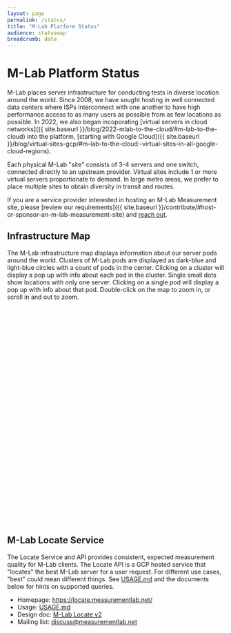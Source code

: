 ```yaml
---
layout: page
permalink: /status/
title: "M-Lab Platform Status"
audience: statusmap
breadcrumb: data
---
```


# M-Lab Platform Status

M-Lab places server infrastructure for conducting tests in diverse location around the world. Since 2008, we have sought hosting in well connected data centers where ISPs interconnect with one another to have high performance access to as many users as possible from as few locations as possible. In 2022, we also began incoporating [virtual servers in cloud networks]({{ site.baseurl }}/blog/2022-mlab-to-the-cloud/#m-lab-to-the-cloud) into the platform, [starting with Google Cloud]({{ site.baseurl }}/blog/virtual-sites-gcp/#m-lab-to-the-cloud:-virtual-sites-in-all-google-cloud-regions).  

Each physical M-Lab "site" consists of 3-4 servers and one switch, connected directly to an upstream provider. Virtual sites include 1 or more virtual servers proportionate to demand. In large metro areas, we prefer to place multiple sites to obtain diversity in transit and routes.

If you are a service provider interested in hosting an M-Lab Measurement site, please [review our requirements]({{ site.baseurl }}/contribute/#host-or-sponsor-an-m-lab-measurement-site) and [reach out](mailto:hello@measurementlab.net). 

## Infrastructure Map
<p>
The M-Lab infrastructure map displays information about our server pods around the world. Clusters of M-Lab pods are displayed as dark-blue and light-blue circles with a count of pods in the center. Clicking on a cluster will display a pop up with info about each pod in the cluster. Single small dots show locations with only one server. Clicking on a single pod will display a pop up with info about that pod. Double-click on the map to zoom in, or scroll in and out to zoom.
<div id="map" class="map leaflet-container" style="height: 500px; width:100%; position:relative;"></div>
</p>

<script>
{% include infrastructure-map.js %}
</script>

## M-Lab Locate Service

The Locate Service and API provides consistent, expected measurement quality for M-Lab
clients. The Locate API is a GCP hosted service that "locates" the best M-Lab
server for a user request. For different use cases, "best" could mean different
things. See [USAGE.md](https://github.com/m-lab/locate/blob/main/USAGE.md) and
the documents below for hints on supported queries.

- Homepage: <https://locate.measurementlab.net/>
- Usage: [USAGE.md](https://github.com/m-lab/locate/blob/main/USAGE.md)
- Design doc: [M-Lab Locate v2](https://docs.google.com/document/d/1az-4Fojf_0REQopCyA9WDS54ZNILQDuTc5SnWkbozbE/view)
- Mailing list: [discuss@measurementlab.net](https://groups.google.com/a/measurementlab.net/forum/#!forum/discuss)
